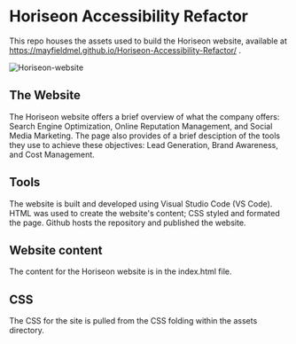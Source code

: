 # Horiseon Accessibility Refactor

This repo houses the assets used to build the Horiseon website, available at https://mayfieldmel.github.io/Horiseon-Accessibility-Refactor/ . 

![Horiseon-website](./assets/css/images/01-mock-up)

## The Website

The Horiseon website offers a brief overview of what the company offers: Search Engine Optimization, Online Reputation Management, and Social Media Marketing. The page also provides of a brief desciption of the tools they use to achieve these objectives: Lead Generation, Brand Awareness, and Cost Management. 

## Tools

The website is built and developed using Visual Studio Code (VS Code). HTML was used to create the website's content; CSS styled and formated the page. Github hosts the repository and published the website.

## Website content

The content for the Horiseon website is in the index.html file.

## CSS

The CSS for the site is pulled from the CSS folding within the assets directory. 


